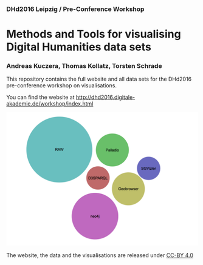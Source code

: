 ### DHd2016 Leipzig / Pre-Conference Workshop

# Methods and Tools for visualising Digital Humanities data sets

### Andreas Kuczera, Thomas Kollatz, Torsten Schrade

This repository contains the full website and all data sets for the DHd2016 
pre-conference workshop on visualisations.

You can find the website at http://dhd2016.digitale-akademie.de/workshop/index.html

![Visualisation tools used in the workshop](tools.png "Visualise all the things")

The website, the data and the visualisations are released under [CC-BY 4.0](https://creativecommons.org/licenses/by/4.0/)